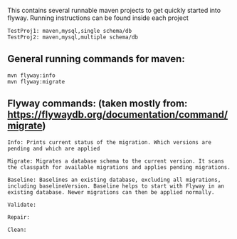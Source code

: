 This contains several runnable maven projects to get quickly started into flyway. Running instructions can be found inside each project

```
TestProj1: maven,mysql,single schema/db
TestProj2: maven,mysql,multiple schema/db
```


## General running commands for maven:
```
mvn flyway:info
mvn flyway:migrate
```

## Flyway commands: (taken mostly from: https://flywaydb.org/documentation/command/migrate)
```
Info: Prints current status of the migration. Which versions are pending and which are applied

Migrate: Migrates a database schema to the current version. It scans the classpath for available migrations and applies pending migrations.

Baseline: Baselines an existing database, excluding all migrations, including baselineVersion. Baseline helps to start with Flyway in an existing database. Newer migrations can then be applied normally.

Validate: 

Repair: 

Clean: 
```